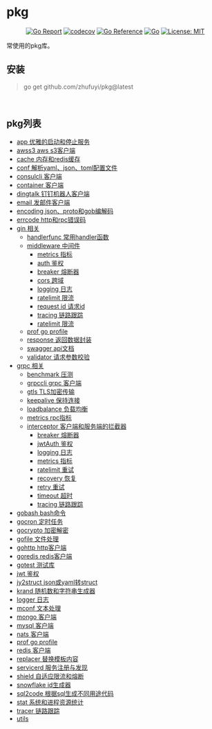 # pkg

<div align=center>

[![Go Report](https://goreportcard.com/badge/github.com/zhufuyi/pkg)](https://goreportcard.com/report/github.com/zhufuyi/pkg)
[![codecov](https://codecov.io/gh/zhufuyi/pkg/branch/master/graph/badge.svg)](https://codecov.io/gh/zhufuyi/pkg)
[![Go Reference](https://pkg.go.dev/badge/github.com/zhufuyi/pkg.svg)](https://pkg.go.dev/github.com/zhufuyi/pkg)
[![Go](https://github.com/zhufuyi/pkg/workflows/Go/badge.svg?branch=master)](https://github.com/zhufuyi/pkg/actions)
[![License: MIT](https://img.shields.io/github/license/zhufuyi/pkg)](https://img.shields.io/github/license/zhufuyi/pkg)

</div>

常使用的pkg库。

## 安装

> go get github.com/zhufuyi/pkg@latest

<br>

## pkg列表

- [app 优雅的启动和停止服务](app)
- [awss3 aws s3客户端](awss3)
- [cache 内存和redis缓存](cache)
- [conf 解析yaml、json、toml配置文件](conf)
- [consulcli 客户端](consulcli)
- [container 客户端](container)
- [dingtalk 钉钉机器人客户端](dingtalk)
- [email 发邮件客户端](email)
- [encoding json、proto和gob编解码](encoding)
- [errcode http和rpc错误码](errcode)
- [gin 相关](gin)
  - [handlerfunc 常用handler函数](gin/handlerfunc)
  - [middleware 中间件](gin/middleware)
    - [metrics 指标](gin/middleware/metrics)
    - [auth 鉴权](gin/middleware/auth.go)
    - [breaker 熔断器](gin/middleware/breaker.go)
    - [cors 跨域](gin/middleware/cors.go)
    - [logging 日志](gin/middleware/logging.go)
    - [ratelimit 限流](gin/middleware/ratelimit.go)
    - [request id 请求id](gin/middleware/requestid.go)
    - [tracing 链路跟踪](gin/middleware/tracing.go)
    - [ratelimit 限流](gin/middleware/ratelimit)
  - [prof go profile](gin/prof)
  - [response 返回数据封装](gin/response)
  - [swagger api文档](gin/swagger)
  - [validator 请求参数校验](gin/validator)
- [grpc 相关](grpc)
  - [benchmark 压测](grpc/benchmark)
  - [grpccli grpc 客户端](grpc/grpccli)
  - [gtls TLS加密传输](grpc/gtls)
  - [keepalive 保持连接](grpc/keepalive)
  - [loadbalance 负载均衡](grpc/loadbalance)
  - [metrics rpc指标](grpc/metrics)
  - [interceptor 客户端和服务端的拦截器](grpc/interceptor)
    - [breaker 熔断器](grpc/interceptor/breaker.go)
    - [jwtAuth 鉴权](grpc/interceptor/jwtAuth.go)
    - [logging 日志](grpc/interceptor/logging.go)
    - [metrics 指标](grpc/interceptor/metrics.go)
    - [ratelimit 重试](grpc/interceptor/ratelimit.go)
    - [recovery 恢复](grpc/interceptor/recovery.go)
    - [retry 重试](grpc/interceptor/retry.go)
    - [timeout 超时](grpc/interceptor/timeout.go)
    - [tracing 链路跟踪](grpc/interceptor/tracing.go)
- [gobash bash命令](gobash)
- [gocron 定时任务](gocron)
- [gocrypto 加密解密](gocrypto)
- [gofile 文件处理](gofile)
- [gohttp http客户端](gohttp)
- [goredis redis客户端](goredis)
- [gotest 测试库](gotest)
- [jwt 鉴权](jwt)
- [jy2struct json或yaml转struct](jy2struct)
- [krand 随机数和字符串生成器](krand)
- [logger 日志](logger)
- [mconf 文本处理](mconf)
- [mongo 客户端](mongo)
- [mysql 客户端](mysql)
- [nats 客户端](nats)
- [prof go profile](prof)
- [redis 客户端](redis)
- [replacer 替换模板内容](replacer)
- [servicerd 服务注册与发现](servicerd)
- [shield 自适应限流和熔断](shield)
- [snowflake id生成器](snowflake)
- [sql2code 根据sql生成不同用途代码](sql2code)
- [stat 系统和进程资源统计](stat)
- [tracer 链路跟踪](tracer)
- [utils](utils)
